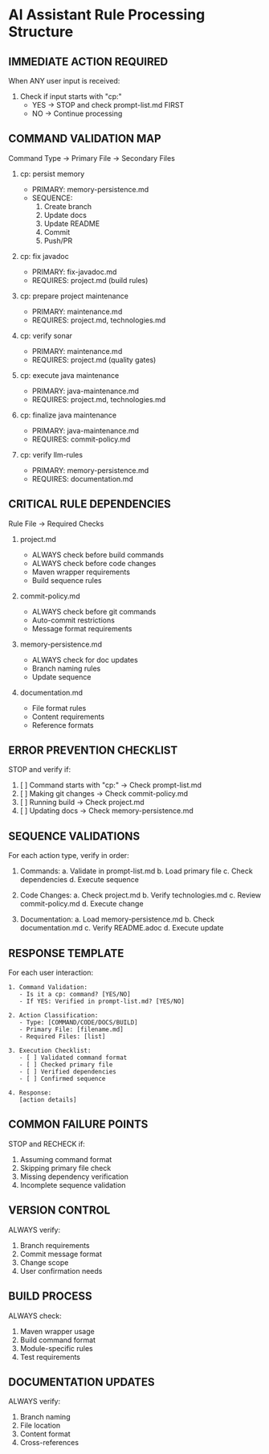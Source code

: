 # AI Assistant Rule Processing Structure

## IMMEDIATE ACTION REQUIRED
When ANY user input is received:
1. Check if input starts with "cp:"
   - YES -> STOP and check prompt-list.md FIRST
   - NO -> Continue processing

## COMMAND VALIDATION MAP
Command Type -> Primary File -> Secondary Files

1. cp: persist memory
   - PRIMARY: memory-persistence.md
   - SEQUENCE:
     1. Create branch
     2. Update docs
     3. Update README
     4. Commit
     5. Push/PR

2. cp: fix javadoc
   - PRIMARY: fix-javadoc.md
   - REQUIRES: project.md (build rules)

3. cp: prepare project maintenance
   - PRIMARY: maintenance.md
   - REQUIRES: project.md, technologies.md

4. cp: verify sonar
   - PRIMARY: maintenance.md
   - REQUIRES: project.md (quality gates)

5. cp: execute java maintenance
   - PRIMARY: java-maintenance.md
   - REQUIRES: project.md, technologies.md

6. cp: finalize java maintenance
   - PRIMARY: java-maintenance.md
   - REQUIRES: commit-policy.md

7. cp: verify llm-rules
   - PRIMARY: memory-persistence.md
   - REQUIRES: documentation.md

## CRITICAL RULE DEPENDENCIES
Rule File -> Required Checks

1. project.md
   - ALWAYS check before build commands
   - ALWAYS check before code changes
   - Maven wrapper requirements
   - Build sequence rules

2. commit-policy.md
   - ALWAYS check before git commands
   - Auto-commit restrictions
   - Message format requirements

3. memory-persistence.md
   - ALWAYS check for doc updates
   - Branch naming rules
   - Update sequence

4. documentation.md
   - File format rules
   - Content requirements
   - Reference formats

## ERROR PREVENTION CHECKLIST
STOP and verify if:
1. [ ] Command starts with "cp:" -> Check prompt-list.md
2. [ ] Making git changes -> Check commit-policy.md
3. [ ] Running build -> Check project.md
4. [ ] Updating docs -> Check memory-persistence.md

## SEQUENCE VALIDATIONS
For each action type, verify in order:

1. Commands:
   a. Validate in prompt-list.md
   b. Load primary file
   c. Check dependencies
   d. Execute sequence

2. Code Changes:
   a. Check project.md
   b. Verify technologies.md
   c. Review commit-policy.md
   d. Execute change

3. Documentation:
   a. Load memory-persistence.md
   b. Check documentation.md
   c. Verify README.adoc
   d. Execute update

## RESPONSE TEMPLATE
For each user interaction:
```
1. Command Validation:
   - Is it a cp: command? [YES/NO]
   - If YES: Verified in prompt-list.md? [YES/NO]

2. Action Classification:
   - Type: [COMMAND/CODE/DOCS/BUILD]
   - Primary File: [filename.md]
   - Required Files: [list]

3. Execution Checklist:
   - [ ] Validated command format
   - [ ] Checked primary file
   - [ ] Verified dependencies
   - [ ] Confirmed sequence

4. Response:
   [action details]
```

## COMMON FAILURE POINTS
STOP and RECHECK if:
1. Assuming command format
2. Skipping primary file check
3. Missing dependency verification
4. Incomplete sequence validation

## VERSION CONTROL
ALWAYS verify:
1. Branch requirements
2. Commit message format
3. Change scope
4. User confirmation needs

## BUILD PROCESS
ALWAYS check:
1. Maven wrapper usage
2. Build command format
3. Module-specific rules
4. Test requirements

## DOCUMENTATION UPDATES
ALWAYS verify:
1. Branch naming
2. File location
3. Content format
4. Cross-references
